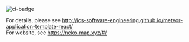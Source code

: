 ![ci-badge](https://github.com/neko-map/neko-map-app/workflows/ci-neko-map-app/badge.svg)

For details, please see http://ics-software-engineering.github.io/meteor-application-template-react/
<br>
For website, see https://neko-map.xyz/#/
